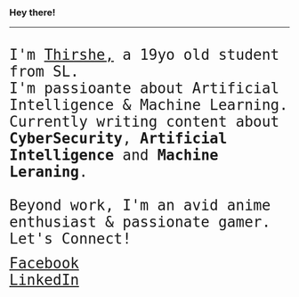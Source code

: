 
### Hey there! <br><hr>
<br>
<font face="monospace" size="6">I'm <a href="https://web.facebook.com/thirshe.perera">Thirshe,</a> a 19yo old student from SL. <br>
I'm passioante about Artificial Intelligence & Machine Learning. <br>
Currently writing content about <b>CyberSecurity</b>, <b>Artificial Intelligence</b> and <b>Machine Leraning</b>.<br>

<br>
Beyond work, I'm an avid anime enthusiast & passionate gamer.
<br>
Let's Connect!<br>




 [Facebook](https://web.facebook.com/thirshe.perera)<br>[LinkedIn](https://www.linkedin.com/in/thirshe-perera-109644276/?lipi=urn%3Ali%3Apage%3Aprofile_common_profile_index%3Bd5c976e4-ae37-497b-b3bd-851b508d983c)</font>


